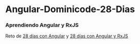 # Angular-Dominicode-28-Dias
### Aprendiendo Angular y RxJS
Reto de [28 días con Angular](https://www.youtube.com/watch?v=8Fwwhjt3jjE&list=PL_9MDdjVuFjFBed4Eor5qj1T0LLahl4z0) y [28 días con Angular y RxJS](https://www.youtube.com/playlist?list=PL_9MDdjVuFjEscTzZSLo6upnX1AbHj-dl) 
